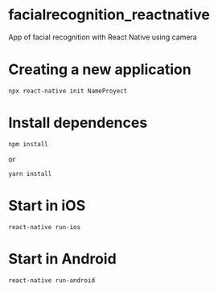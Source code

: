 # facialrecognition_reactnative
App of facial recognition with React Native using camera

# Creating a new application
```
npx react-native init NameProyect
```

# Install dependences
````
npm install
````
or
```
yarn install
```

# Start in iOS
```
react-native run-ios
```

# Start in Android
```
react-native run-android
```